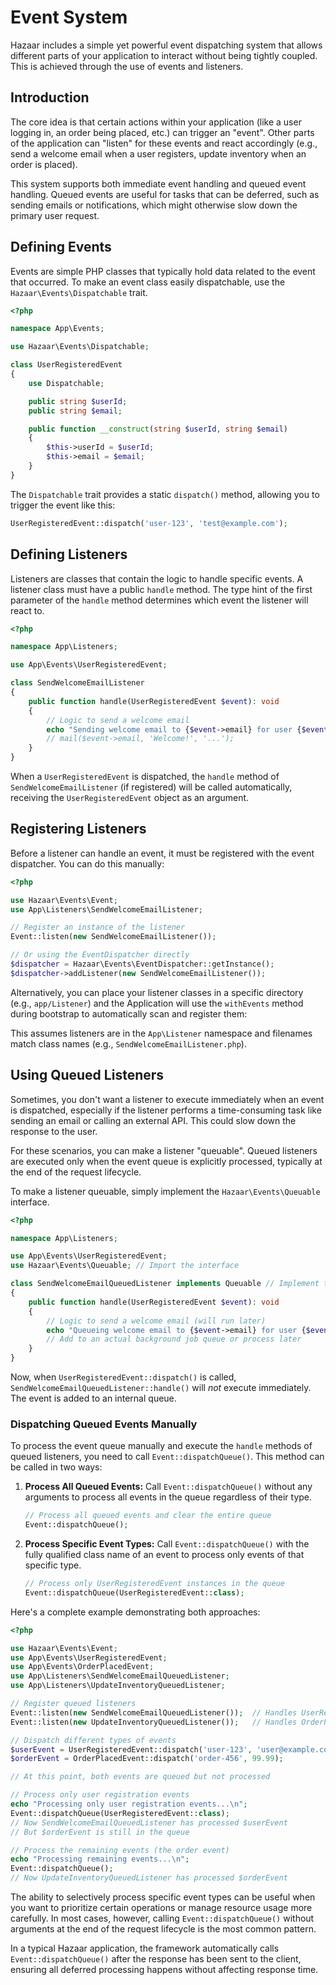 # Event System

Hazaar includes a simple yet powerful event dispatching system that allows different parts of your application to interact without being tightly coupled. This is achieved through the use of events and listeners.

## Introduction

The core idea is that certain actions within your application (like a user logging in, an order being placed, etc.) can trigger an "event". Other parts of the application can "listen" for these events and react accordingly (e.g., send a welcome email when a user registers, update inventory when an order is placed).

This system supports both immediate event handling and queued event handling. Queued events are useful for tasks that can be deferred, such as sending emails or notifications, which might otherwise slow down the primary user request.

## Defining Events

Events are simple PHP classes that typically hold data related to the event that occurred. To make an event class easily dispatchable, use the `Hazaar\Events\Dispatchable` trait.

```php
<?php

namespace App\Events;

use Hazaar\Events\Dispatchable;

class UserRegisteredEvent
{
    use Dispatchable;

    public string $userId;
    public string $email;

    public function __construct(string $userId, string $email)
    {
        $this->userId = $userId;
        $this->email = $email;
    }
}
```

The `Dispatchable` trait provides a static `dispatch()` method, allowing you to trigger the event like this:

```php
UserRegisteredEvent::dispatch('user-123', 'test@example.com');
```

## Defining Listeners

Listeners are classes that contain the logic to handle specific events. A listener class must have a public `handle` method. The type hint of the first parameter of the `handle` method determines which event the listener will react to.

```php
<?php

namespace App\Listeners;

use App\Events\UserRegisteredEvent;

class SendWelcomeEmailListener
{
    public function handle(UserRegisteredEvent $event): void
    {
        // Logic to send a welcome email
        echo "Sending welcome email to {$event->email} for user {$event->userId}\n";
        // mail($event->email, 'Welcome!', '...');
    }
}

```

When a `UserRegisteredEvent` is dispatched, the `handle` method of `SendWelcomeEmailListener` (if registered) will be called automatically, receiving the `UserRegisteredEvent` object as an argument.

## Registering Listeners

Before a listener can handle an event, it must be registered with the event dispatcher. You can do this manually:

```php
<?php

use Hazaar\Events\Event;
use App\Listeners\SendWelcomeEmailListener;

// Register an instance of the listener
Event::listen(new SendWelcomeEmailListener());

// Or using the EventDispatcher directly
$dispatcher = Hazaar\Events\EventDispatcher::getInstance();
$dispatcher->addListener(new SendWelcomeEmailListener());

```

Alternatively, you can place your listener classes in a specific directory (e.g., `app/Listener`) and the Application will use the `withEvents` method during bootstrap to automatically scan and register them:

This assumes listeners are in the `App\Listener` namespace and filenames match class names (e.g., `SendWelcomeEmailListener.php`).

## Using Queued Listeners

Sometimes, you don't want a listener to execute immediately when an event is dispatched, especially if the listener performs a time-consuming task like sending an email or calling an external API. This could slow down the response to the user.

For these scenarios, you can make a listener "queuable". Queued listeners are executed only when the event queue is explicitly processed, typically at the end of the request lifecycle.

To make a listener queuable, simply implement the `Hazaar\Events\Queuable` interface.

```php
<?php

namespace App\Listeners;

use App\Events\UserRegisteredEvent;
use Hazaar\Events\Queuable; // Import the interface

class SendWelcomeEmailQueuedListener implements Queuable // Implement the interface
{
    public function handle(UserRegisteredEvent $event): void
    {
        // Logic to send a welcome email (will run later)
        echo "Queueing welcome email to {$event->email} for user {$event->userId}\n";
        // Add to an actual background job queue or process later
    }
}
```

Now, when `UserRegisteredEvent::dispatch()` is called, `SendWelcomeEmailQueuedListener::handle()` will *not* execute immediately. The event is added to an internal queue.

### Dispatching Queued Events Manually

To process the event queue manually and execute the `handle` methods of queued listeners, you need to call `Event::dispatchQueue()`. This method can be called in two ways:

1. **Process All Queued Events:** Call `Event::dispatchQueue()` without any arguments to process all events in the queue regardless of their type.

   ```php
   // Process all queued events and clear the entire queue
   Event::dispatchQueue();
   ```

2. **Process Specific Event Types:** Call `Event::dispatchQueue()` with the fully qualified class name of an event to process only events of that specific type.

   ```php
   // Process only UserRegisteredEvent instances in the queue
   Event::dispatchQueue(UserRegisteredEvent::class);
   ```

Here's a complete example demonstrating both approaches:

```php
<?php

use Hazaar\Events\Event;
use App\Events\UserRegisteredEvent;
use App\Events\OrderPlacedEvent;
use App\Listeners\SendWelcomeEmailQueuedListener;
use App\Listeners\UpdateInventoryQueuedListener;

// Register queued listeners
Event::listen(new SendWelcomeEmailQueuedListener());  // Handles UserRegisteredEvent
Event::listen(new UpdateInventoryQueuedListener());   // Handles OrderPlacedEvent

// Dispatch different types of events
$userEvent = UserRegisteredEvent::dispatch('user-123', 'user@example.com');
$orderEvent = OrderPlacedEvent::dispatch('order-456', 99.99);

// At this point, both events are queued but not processed

// Process only user registration events
echo "Processing only user registration events...\n";
Event::dispatchQueue(UserRegisteredEvent::class);
// Now SendWelcomeEmailQueuedListener has processed $userEvent
// But $orderEvent is still in the queue

// Process the remaining events (the order event)
echo "Processing remaining events...\n";
Event::dispatchQueue();
// Now UpdateInventoryQueuedListener has processed $orderEvent
```

The ability to selectively process specific event types can be useful when you want to prioritize certain operations or manage resource usage more carefully. In most cases, however, calling `Event::dispatchQueue()` without arguments at the end of the request lifecycle is the most common pattern.

In a typical Hazaar application, the framework automatically calls `Event::dispatchQueue()` after the response has been sent to the client, ensuring all deferred processing happens without affecting response time.
